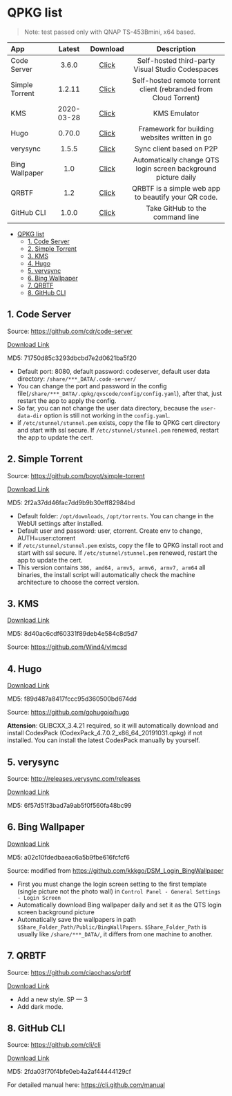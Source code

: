 # QPKG list

> Note: test passed only with QNAP TS-453Bmini, x64 based.

| App            |   Latest   |                                            Download                                            |                           Description                            |
| :------------- | :--------: | :--------------------------------------------------------------------------------------------: | :--------------------------------------------------------------: |
| Code Server    |   3.6.0    |      [Click](https://github.com/Jay-Young/qpkg/raw/master/code-server/qvscode_3.6.0.qpkg)      |         Self-hosted third-party Visual Studio Codespaces         |
| Simple Torrent |   1.2.11   | [Click](https://github.com/Jay-Young/qpkg/raw/master/simple-torrent/simpletorrent_1.2.11.qpkg) | Self-hosted remote torrent client (rebranded from Cloud Torrent) |
| KMS            | 2020-03-28 |         [Click](https://github.com/Jay-Young/qpkg/raw/master/kms/kms_2020-03-28.qpkg)          |                           KMS Emulator                           |
| Hugo           |   0.70.0   |          [Click](https://github.com/Jay-Young/qpkg/raw/master/hugo/qhugo_0.70.0.qpkg)          |          Framework for building websites written in go           |
| verysync       |   1.5.5    |       [Click](https://github.com/Jay-Young/qpkg/raw/master/verysync/verysync_1.5.5.qpkg)       |                     Sync client based on P2P                     |
| Bing Wallpaper |    1.0     |   [Click](https://github.com/Jay-Young/qpkg/raw/master/bingwallpaper/bingwallpaper_1.0.qpkg)   |  Automatically change QTS login screen background picture daily  |
| QRBTF          |    1.2     |           [Click](https://github.com/Jay-Young/qpkg/raw/master/qrbtf/qrbtf_1.2.qpkg)           |       QRBTF is a simple web app to beautify your QR code.        |
| GitHub CLI     |   1.0.0    |      [Click](https://github.com/Jay-Young/qpkg/raw/master/githubcli/githubcli_1.0.0.qpkg)      |                 Take GitHub to the command line                  |

<!-- TOC -->

- [QPKG list](#qpkg-list)
  - [1. Code Server](#1-code-server)
  - [2. Simple Torrent](#2-simple-torrent)
  - [3. KMS](#3-kms)
  - [4. Hugo](#4-hugo)
  - [5. verysync](#5-verysync)
  - [6. Bing Wallpaper](#6-bing-wallpaper)
  - [7. QRBTF](#7-qrbtf)
  - [8. GitHub CLI](#8-github-cli)

## 1. Code Server

Source: <https://github.com/cdr/code-server>

[Download Link](code-server/qvscode_3.6.0.qpkg)

MD5: 71750d85c3293dbcbd7e2d0621ba5f20

- Default port: 8080, default password: codeserver, default user data directory: `/share/***_DATA/.code-server/`
- You can change the port and password in the config file(`/share/***_DATA/.qpkg/qvscode/config/config.yaml`), after that, just restart the app to apply the config.
- So far, you can not change the user data directory, because the `user-data-dir` option is still not working in the `config.yaml`.
- if `/etc/stunnel/stunnel.pem` exists, copy the file to QPKG cert directory and start with ssl secure. If `/etc/stunnel/stunnel.pem` renewed, restart the app to update the cert.

## 2. Simple Torrent

Source: <https://github.com/boypt/simple-torrent>

[Download Link](simple-torrent/simpletorrent_1.2.11.qpkg)

MD5: 2f2a37dd46fac7dd9b9b30eff82984bd

- Default folder: `/opt/downloads`, `/opt/torrents`. You can change in the WebUI settings after installed.
- Default user and password: user, ctorrent. Create env to change, AUTH=user:ctorrent
- if `/etc/stunnel/stunnel.pem` exists, copy the file to QPKG install root and start with ssl secure. If `/etc/stunnel/stunnel.pem` renewed, restart the app to update the cert.
- This version contains `386, amd64, armv5, armv6, armv7, arm64` all binaries, the install script will automatically check the machine architecture to choose the correct version.

## 3. KMS

[Download Link](kms/kms_2020-03-28.qpkg)

MD5: 8d40ac6cdf60331f89deb4e584c8d5d7

Source: <https://github.com/Wind4/vlmcsd>

## 4. Hugo

[Download Link](hugo/qhugo_0.70.0.qpkg)

MD5: f89d487a8417fccc95d360500bd674dd

Source: <https://github.com/gohugoio/hugo>

**Attension**: GLIBCXX_3.4.21 required, so it will automatically download and install CodexPack (CodexPack_4.7.0.2_x86_64_20191031.qpkg) if not installed. You can install the latest CodexPack manually by yourself.

## 5. verysync

Source: <http://releases.verysync.com/releases>

[Download Link](verysync/verysync_1.5.5.qpkg)

MD5: 6f57d51f3bad7a9ab5f0f560fa48bc99

## 6. Bing Wallpaper

[Download Link](bingwallpaper/bingwallpaper_1.0.qpkg)

MD5: a02c10fdedbaeac6a5b9fbe616fcfcf6

Source: modified from <https://github.com/kkkgo/DSM_Login_BingWallpaper>

- First you must change the login screen setting to the first template (single picture not the photo wall) in `Control Panel - General Settings - Login Screen`
- Automatically download Bing wallpaper daily and set it as the QTS login screen background picture
- Automatically save the wallpapers in path `$Share_Folder_Path/Public/BingWallPapers`. `$Share_Folder_Path` is usually like `/share/***_DATA/`, it differs from one machine to another.

## 7. QRBTF

Source: <https://github.com/ciaochaos/qrbtf>

[Download Link](qrbtf/qrbtf_1.2.qpkg)

- Add a new style.
  SP — 3
- Add dark mode.

## 8. GitHub CLI

Source: <https://github.com/cli/cli>

[Download Link](githubcli/githubcli_1.0.0.qpkg)

MD5: 2fda03f70f4bfe0eb4a2af44444129cf

For detailed manual here: <https://cli.github.com/manual>
